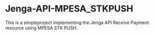 # Jenga-API-MPESA_STKPUSH
This is a simpleproject implementing the Jenga API Receive Payment resource using MPESA STK PUSH.
